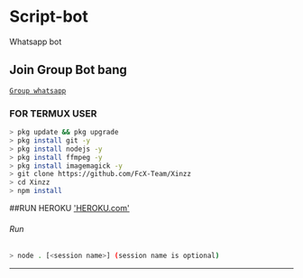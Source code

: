 
# Script-bot
Whatsapp bot


## Join Group Bot bang
[`Group whatsapp`](https://chat.whatsapp.com/EkquvodH6uuHxdSnE4GpaY)
### FOR TERMUX USER
```bash
> pkg update && pkg upgrade
> pkg install git -y
> pkg install nodejs -y
> pkg install ffmpeg -y
> pkg install imagemagick -y
> git clone https://github.com/FcX-Team/Xinzz
> cd Xinzz
> npm install
```

##RUN HEROKU 
['HEROKU.com'](heroku.com)

###### Run
```bash
> node . [<session name>] (session name is optional)
```

---------
